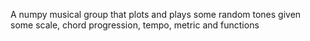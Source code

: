 A numpy musical group that plots and plays some random tones given some scale, chord progression, tempo, metric and functions
